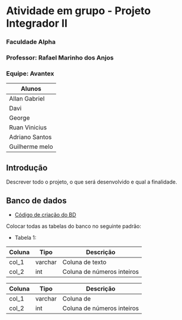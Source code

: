 # Atividade em grupo - Projeto Integrador II

### Faculdade Alpha
### Professor: Rafael Marinho dos Anjos

### Equipe: Avantex

| Alunos |
|--------|
| Allan Gabriel|
| Davi |
| George|
| Ruan Vinicius |
| Adriano Santos  |
| Guilherme melo |
## Introdução

Descrever todo o projeto, o que será desenvolvido e qual a finalidade.

## Banco de dados

- [Código de criação do BD](./data/codigo_criacao_banco.sql)

Colocar todas as tabelas do banco no seguinte padrão:

- Tabela 1:

| Coluna | Tipo | Descrição |
|--------|------|-----------|
| col_1 | varchar | Coluna de texto |
| col_2 | int | Coluna de números inteiros |


| Coluna  | Tipo     | Descrição                   |
|---------|----------|-----------------------------|
| col_1   | varchar  | Coluna de                   |
| col_2   | int      | Coluna de números inteiros  |


